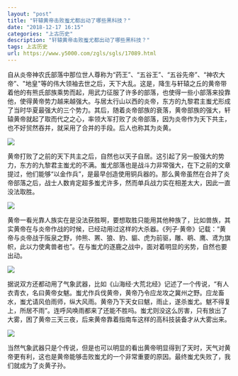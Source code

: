 ```yaml
---
layout: "post"
title: "轩辕黄帝击败蚩尤都出动了哪些黑科技？"
date: "2018-12-17 16:15"
categories: "上古历史"
description: "轩辕黄帝击败蚩尤都出动了哪些黑科技？"
tags: 上古历史
url: https://www.y5000.com/zgls/sgls/17089.html
---
```






自从炎帝神农氏部落中那位世人尊称为“药王”、“五谷王”、“五谷先帝”、“神农大帝”、"地皇"等的伟大领袖去世之后，天下大乱。这是，降生与轩辕之丘的黄帝带着他的有熊氏部族乘势而起，用武力征服了许多的部落，也使得一些小部落来投靠他，使得黄帝势力越来越强大。与居太行山以西的炎帝，东方的九黎君主蚩尤形成了当时华夏最强大的三个势力。其后，随着炎帝部族的衰落，黄帝部族的强大，轩辕黄帝就起了取而代之之心，率领大军打败了炎帝部落，因为炎帝作为天下共主，也不好贸然吞并，就采用了合并的手段。后人也称其为炎黄。

![](https://img.y5000.com/uploads/allimg/170315/13533Q520-0.jpg)

黄帝打败了之前的天下共主之后，自然也以天子自居。这引起了另一股强大的势力，东方的九黎君主蚩尤的不满。蚩尤部落也是战斗力非常强大，在下之前的文章提过，他们能够“以金作兵”，是最早创造使用铜兵器的。那么黄帝虽然在合并了炎帝部落之后，战士人数肯定超多蚩尤许多，然而单兵战力实在相差太大，因此一直没法取胜。

![](https://img.y5000.com/uploads/allimg/170315/13533W349-1.jpg)

黄帝一看光靠人族实在是没法获胜啊，要想取胜只能用其他种族了，比如兽族，其实黄帝在与炎帝作战的时候，已经动用过这样的大杀器。《列子·黄帝》记载：“黄帝与炎帝战于阪泉之野，帅熊、罴、狼、豹、貙、虎为前驱，雕、鹖、鹰、鸢为旗帜，此以力使禽兽者也”。在与蚩尤的逐鹿之战中，面对着明显的劣势，自然也要出动。

![](https://img.y5000.com/uploads/allimg/170315/13533V1C-2.jpg)

据说双方还都动用了气象武器，比如《山海经·大荒北经》记述了一个传说，“有人衣青衣，名曰黄帝女魃。蚩尤作兵伐黄帝，黄帝乃令应龙攻之冀州之野。应龙畜水，蚩尤请风伯雨师，纵大风雨。黄帝乃下天女曰魃，雨止，遂杀蚩尤。魃不得复上，所居不雨”。连呼风唤雨都来了还能不胜吗。蚩尤则没这么厉害，只有放出了大雾，困了黄帝三天三夜，后来黄帝靠着指南车这样的高科技装备才从大雾出来。

![](https://img.y5000.com/uploads/allimg/170315/13533U931-3.jpg)

当然气象武器只是个传说，但是也可以明显的看出黄帝明显得到了天时，天气对黄帝更有利，这也是黄帝能够击败蚩尤的一个非常重要的原因。最终蚩尤失败了，我们就成为了炎黄子孙。
